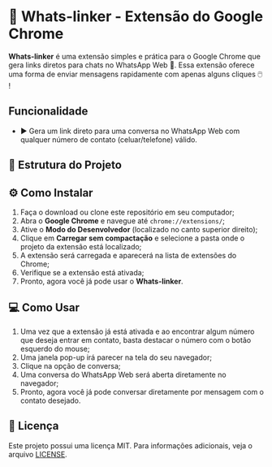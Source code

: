 # 🔗 Whats-linker - Extensão do Google Chrome

**Whats-linker** é uma extensão simples e prática para o Google Chrome que gera links diretos para chats no WhatsApp Web 💬. Essa extensão oferece uma forma de enviar mensagens rapidamente com apenas alguns cliques 🖱️ !

## Funcionalidade

  - ▶️ Gera um link direto para uma conversa no WhatsApp Web com qualquer número de contato (celuar/telefone) válido.

## 📂 Estrutura do Projeto

## ⚙️ Como Instalar

  1. Faça o download ou clone este repositório em seu computador;
  2. Abra o **Google Chrome** e navegue até `chrome://extensions/`;
  3. Ative o **Modo do Desenvolvedor** (localizado no canto superior direito);
  4. Clique em **Carregar sem compactação** e selecione a pasta onde o projeto da extensão está localizado;
  5. A extensão será carregada e aparecerá na lista de extensões do Chrome;
  6. Verifique se a extensão está ativada;
  7. Pronto, agora você já pode usar o **Whats-linker**.
     
## 💻 Como Usar

  1. Uma vez que a extensão já está ativada e ao encontrar algum número que deseja entrar em contato, basta destacar o número com o botão esquerdo do mouse;
  2. Uma janela pop-up irá parecer na tela do seu navegador;
  3. Clique na opção de conversa;
  4. Uma conversa do WhatsApp Web será aberta diretamente no navegador;
  5. Pronto, agora você já pode conversar diretamente por mensagem com o contato desejado.
  
## 📜 Licença

Este projeto possui uma licença MIT. Para informações adicionais, veja o arquivo [LICENSE](LICENSE).
